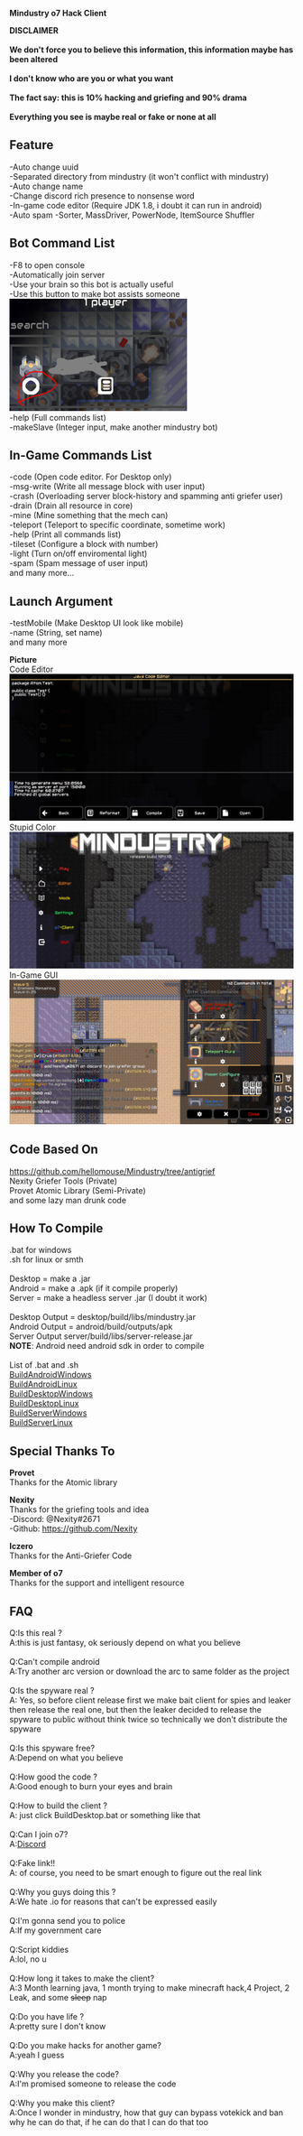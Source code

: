 **Mindustry o7 Hack Client**

**DISCLAIMER**\
\
**We don't force you to believe this information, this information maybe has been altered**\
\
**I don't know who are you or what you want**\
\
**The fact say: this is 10% hacking and griefing and 90% drama**\
\
**Everything you see is maybe real or fake or none at all**

**Feature**
-
-Auto change uuid\
-Separated directory from mindustry (it won't conflict with mindustry)\
-Auto change name\
-Change discord rich presence to nonsense word\
-In-game code editor (Require JDK 1.8, i doubt it can run in android)\
-Auto spam
-Sorter, MassDriver, PowerNode, ItemSource Shuffler

**Bot Command List**
-
-F8 to open console\
-Automatically join server\
-Use your brain so this bot is actually useful\
-Use this button to make bot assists someone
![Hint](Hint/Hint1.PNG)\
-help (Full commands list)\
-makeSlave (Integer input, make another mindustry bot)


**In-Game Commands List**
-
-code (Open code editor. For Desktop only)\
-msg-write (Write all message block with user input)\
-crash (Overloading server block-history and spamming anti griefer user)\
-drain (Drain all resource in core)\
-mine (Mine something that the mech can)\
-teleport (Teleport to specific coordinate, sometime work)\
-help (Print all commands list)\
-tileset (Configure a block with number)\
-light (Turn on/off enviromental light)\
-spam (Spam message of user input)\
and many more...

**Launch Argument**
-
-testMobile (Make Desktop UI look like mobile)\
-name (String, set name)\
and many more 

**Picture**\
Code Editor
![Hint](Hint/Hint3.PNG)\
Stupid Color
![Hint](Hint/Hint2.PNG)\
In-Game GUI\
![Hint](Hint/Hint4.PNG)

**Code Based On**
-
https://github.com/hellomouse/Mindustry/tree/antigrief \
Nexity Griefer Tools (Private)\
Provet Atomic Library (Semi-Private)\
and some lazy man drunk code

**How To Compile**
-
.bat for windows\
.sh for linux or smth\
\
Desktop = make a .jar\
Android = make a .apk (if it compile properly)\
Server = make a headless server .jar (I doubt it work)\
\
Desktop Output = desktop/build/libs/mindustry.jar\
Android Output = android/build/outputs/apk\
Server Output server/build/libs/server-release.jar\
**NOTE**: Android need android sdk in order to compile\
\
List of .bat and .sh\
[BuildAndroidWindows](./BuildAndroid.bat) \
[BuildAndroidLinux](./BuildAndroid.sh) \
[BuildDesktopWindows](./BuildDesktop.bat) \
[BuildDesktopLinux](./BuildDesktop.sh) \
[BuildServerWindows](./BuildServer.bat) \
[BuildServerLinux](./BuildServer.sh) 

**Special Thanks To**
-
**Provet**\
Thanks for the Atomic library

**Nexity** \
Thanks for the griefing tools and idea \
 -Discord: @Nexity#2671\
 -Github: https://github.com/Nexity
 
**Iczero**\
Thanks for the Anti-Griefer Code

**Member of o7**\
Thanks for the support and intelligent resource



**FAQ**
-
Q:Is this real ?\
A:this is just fantasy, ok seriously depend on what you believe\
\
Q:Can't compile android\
A:Try another arc version or download the arc to same folder as the project\
\
Q:Is the spyware real ?\
A: Yes, so before client release first we make bait client for spies and leaker then release the real one,
   but then the leaker decided to release the spyware  to public without think twice so technically we don't distribute the spyware\
\
Q:Is this spyware free?\
A:Depend on what you believe\
\
Q:How good the code ?\
A:Good enough to burn your eyes and brain\
\
Q:How to build the client ?\
A: just click BuildDesktop.bat or something like that\
\
Q:Can I join o7?\
A:[Discord](https://discord.gg/rbt6tG4) \
\
Q:Fake link!!\
A: of course, you need to be smart enough to figure out the real link\
\
Q:Why you guys doing this ?\
A:We hate .io for reasons that can't be expressed easily\
\
Q:I'm gonna send you to police\
A:If my government care\
\
Q:Script kiddies\
A:lol, no u\
\
Q:How long it takes to make the client?\
A:3 Month learning java, 1 month trying to make minecraft hack,4 Project, 2 Leak, and some ~~sleep~~ nap\
\
Q:Do you have life ?\
A:pretty sure I don't know\
\
Q:Do you make hacks for another game?\
A:yeah I guess\
\
Q:Why you release the code?\
A:I'm promised someone to release the code\
\
Q:Why you make this client?\
A:Once I wonder in mindustry, how that guy can bypass votekick and ban
why he can do that, if he can do that I can do that too
\
\
\
\
\
\
\
\
\
\
\
\
\
\
\
\
\
\
\
\
\
\
\
\
\
\
\
\
\
\
**WHY THE FU YOU STILL IN HERE, GO SOMEWHERE ELSE**
 

